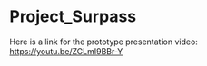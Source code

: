 # Project_Surpass

Here is a link for the prototype presentation video: https://youtu.be/ZCLmI9BBr-Y
